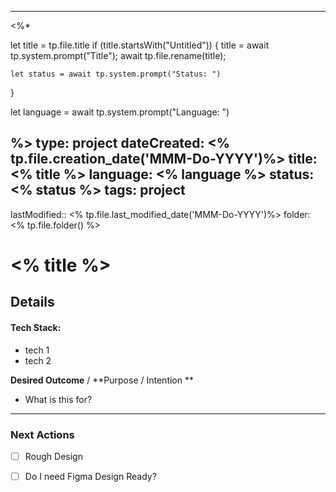 
---
<%* 

  let title = tp.file.title
  if (title.startsWith("Untitled")) {
    title = await tp.system.prompt("Title");
    await tp.file.rename(title);

	let status = await tp.system.prompt("Status: ")
  } 

  let language = await tp.system.prompt("Language: ")


 
%>
type: project
dateCreated: <% tp.file.creation_date('MMM-Do-YYYY')%>
title: <% title %>
language: <% language %>
status: <% status %>
tags: project
---
lastModified::  <% tp.file.last_modified_date('MMM-Do-YYYY')%>
folder: <% tp.file.folder() %>


# <% title %>





## Details

#### Tech Stack: 

-  tech 1
-  tech 2


**Desired Outcome** / **Purpose / Intention **

-  What is this for? 


_________

### Next Actions

- [ ]  Rough Design
- [ ] Do I need Figma Design Ready?
 





